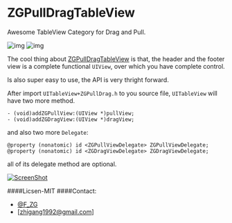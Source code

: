 ZGPullDragTableView
===================

Awesome TableView Category for Drag and Pull.

![img](https://raw.github.com/zhigang1992/ZGPullDragTableView/master/ScreenShots/Screen%20Shot%202013-02-26%20at%203.23.23%20PM.png)
![img](https://raw.github.com/zhigang1992/ZGPullDragTableView/master/ScreenShots/Screen%20Shot%202013-02-26%20at%203.23.44%20PM.png)


The cool thing about [ZGPullDragTableView][] is that, the header and the footer view is a complete functional `UIView`,
over which you have complete control.

Is also super easy to use, the API is very thright forward.    


After import `UITableView+ZGPullDrag.h` to you source file, `UITableView` will have two more method.

```
- (void)addZGPullView:(UIView *)pullView;
- (void)addZGDragView:(UIView *)dragView;
```

and also two more `Delegate`:

```
@property (nonatomic) id <ZGPullViewDelegate> ZGPullViewDelegate;
@property (nonatomic) id <ZGDragViewDelegate> ZGDragViewDelegate;
```

all of its delegate method are optional.

[![ScreenShot](https://raw.github.com/zhigang1992/ZGPullDragTableView/master/ScreenShots/Screen%20Shot%202013-02-26%20at%203.30.47%20PM.png)](http://youtu.be/1LU7k563Cmo)


[ZGPullDragTableView]: https://github.com/zhigang1992/ZGPullDragTableView


####Licsen-MIT
####Contact:
  * [@F_ZG](http://twitter.com/F_ZG)
  * [zhigang1992@gmail.com]
